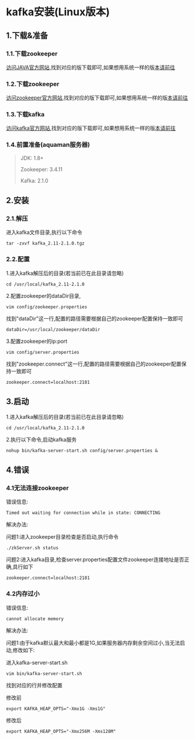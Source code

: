 # kafka安装(Linux版本)

## 1.下载&准备

### 1.1.下载zookeeper

[访问JAVA官方网站](),找到对应的版下载即可,如果想用系统一样的版[本请前往]()

### 1.2.下载zookeeper

[访问zookeeper官方网站](https://zookeeper.apache.org/releases.html),找到对应的版下载即可,如果想用系统一样的版[本请前往](https://github.com/kukukakiki/aquaman/tree/master/aquaman-doc/3.software/zookeeper)

### 1.3.下载kafka

[访问kafka官方网站](http://kafka.apache.org/downloads),找到对应的版下载即可,如果想用系统一样的版[本请前往](https://github.com/kukukakiki/aquaman/tree/master/aquaman-doc/3.software/kafka)

### 1.4.前置准备(aquaman服务器)

> JDK: 1.8+
>
> Zookeeper: 3.4.11
>
> Kafka: 2.1.0

## 2.安装

### 2.1.解压

进入kafka文件目录,执行以下命令

```
tar -zxvf kafka_2.11-2.1.0.tgz
```

### 2.2.配置

1.进入kafka解压后的目录(若当前已在此目录请忽略)

```
cd /usr/local/kafka_2.11-2.1.0
```

2.配置zookeeper的dataDir目录,

```
vim config/zookeeper.properties
```

找到"dataDir"这一行,配置的路径需要根据自己的zookeeper配置保持一致即可
```
dataDir=/usr/local/zookeeper/dataDir
```

3.配置zookeeper的ip:port

```
vim config/server.properties
```

找到"zookeeper.connect"这一行,配置的路径需要根据自己的zookeeper配置保持一致即可

```
zookeeper.connect=localhost:2181
```


## 3.启动

1.进入kafka解压后的目录(若当前已在此目录请忽略)

```
cd /usr/local/kafka_2.11-2.1.0
```

2.执行以下命令,启动kafka服务

```
nohup bin/kafka-server-start.sh config/server.properties &
```

## 4.错误

### 4.1无法连接zookeeper

错误信息:

```
Timed out waiting for connection while in state: CONNECTING
```

解决办法:

问题1:进入zookeeper目录检查是否启动,执行命令

```
./zkServer.sh status
```

问题2:进入kafka目录,检查server.properties配置文件zookeeper连接地址是否正确,具行如下
```
zookeeper.connect=localhost:2181
```

### 4.2内存过小

错误信息:

```
cannot allocate memory
```

解决办法:

问题1:由于kafka默认最大和最小都是1G,如果服务器内存剩余空间过小,当无法启动,修改如下:

进入kafka-server-start.sh

```
vim bin/kafka-server-start.sh
```

找到对应的行并修改配置

修改前

```
export KAFKA_HEAP_OPTS="-Xmx1G -Xms1G"
```

修改后

```
export KAFKA_HEAP_OPTS="-Xmx256M -Xms128M"
```